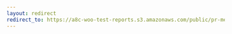 ```yaml
---
layout: redirect
redirect_to: https://a8c-woo-test-reports.s3.amazonaws.com/public/pr-merge/44811/e2e/index.html
---
```

